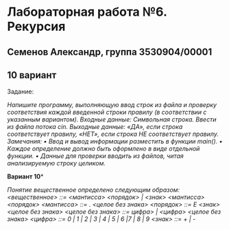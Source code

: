 # Лабораторная работа №6. Рекурсия
## Семенов Александр, группа 3530904/00001
## 10 вариант

Задание:

*Напишите программу, выполняющую ввод строк из файла и проверку соответствия каждой введенной строки правилу (в соответствии с указанным вариантом).
Входные данные: Символьная строка. Ввести из файла потока cin.
Выходные данные: «ДА», если строка соответствует правилу, «НЕТ», если строка НЕ соответствует правилу.
Замечания:
• Ввод и вывод информации разместить в функции main().
• Каждое определение должно быть оформлено в виде отдельной функции.
• Данные для проверки вводить из файлов, читая анализируемую строку целиком.*

**Вариант 10***

*Понятие вещественное определено следующим образом:
<вещественное> ::= <мантисса> <порядок> | <знак> <мантисса> <порядок>
<мантисса> ::= . <целое без знака>
<порядок> ::= E <знак> <целое без знака>
<целое без знака> ::= цифра> | <цифра> <целое без знака>
<цифра> ::= 0 | 1 | 2 | 3 | 4 | 5 | 6 |7 | 8 | 9
<знак> ::= + | -*
